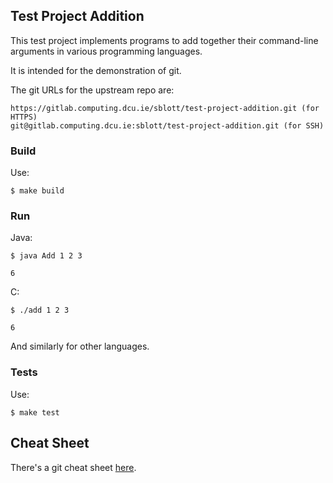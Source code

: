 ## Test Project Addition

This test project implements programs to add together their command-line
arguments in various programming languages.

It is intended for the demonstration of git.

The git URLs for the upstream repo are:

```
https://gitlab.computing.dcu.ie/sblott/test-project-addition.git (for HTTPS)
git@gitlab.computing.dcu.ie:sblott/test-project-addition.git (for SSH)
```

### Build

Use:
```shell
$ make build
```

### Run

Java:
```shell
$ java Add 1 2 3
```
```
6
```

C:
```shell
$ ./add 1 2 3
```
```
6
```

And similarly for other languages.

### Tests

Use:
```shell
$ make test
```

## Cheat Sheet

There's a git cheat sheet [here](https://gitlab.computing.dcu.ie/sblott/local-gitlab-documentation/blob/master/cheat-sheet.md).
